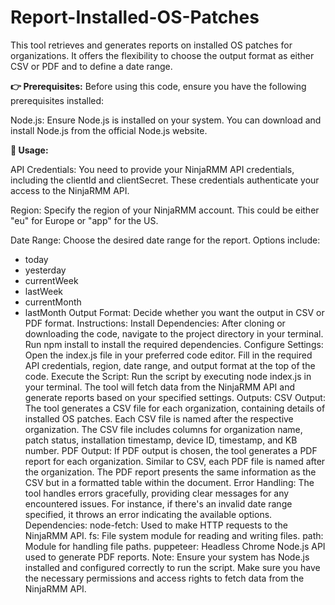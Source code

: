 # Report-Installed-OS-Patches

This tool retrieves and generates reports on installed OS patches for organizations. It offers the flexibility to choose the output format as either CSV or PDF and to define a date range.

**👉 Prerequisites:**
Before using this code, ensure you have the following prerequisites installed:

Node.js: 
Ensure Node.js is installed on your system. You can download and install Node.js from the official Node.js website.

**🚀 Usage:**

API Credentials: 
You need to provide your NinjaRMM API credentials, including the clientId and clientSecret. These credentials authenticate your access to the NinjaRMM API.

Region: 
Specify the region of your NinjaRMM account. This could be either "eu" for Europe or "app" for the US.

Date Range: 
Choose the desired date range for the report. Options include:
- today
- yesterday
- currentWeek
- lastWeek
- currentMonth
- lastMonth
Output Format: Decide whether you want the output in CSV or PDF format.
Instructions:
Install Dependencies:
After cloning or downloading the code, navigate to the project directory in your terminal.
Run npm install to install the required dependencies.
Configure Settings:
Open the index.js file in your preferred code editor.
Fill in the required API credentials, region, date range, and output format at the top of the code.
Execute the Script:
Run the script by executing node index.js in your terminal.
The tool will fetch data from the NinjaRMM API and generate reports based on your specified settings.
Outputs:
CSV Output: The tool generates a CSV file for each organization, containing details of installed OS patches.
Each CSV file is named after the respective organization.
The CSV file includes columns for organization name, patch status, installation timestamp, device ID, timestamp, and KB number.
PDF Output: If PDF output is chosen, the tool generates a PDF report for each organization.
Similar to CSV, each PDF file is named after the organization.
The PDF report presents the same information as the CSV but in a formatted table within the document.
Error Handling:
The tool handles errors gracefully, providing clear messages for any encountered issues.
For instance, if there's an invalid date range specified, it throws an error indicating the available options.
Dependencies:
node-fetch: Used to make HTTP requests to the NinjaRMM API.
fs: File system module for reading and writing files.
path: Module for handling file paths.
puppeteer: Headless Chrome Node.js API used to generate PDF reports.
Note:
Ensure your system has Node.js installed and configured correctly to run the script.
Make sure you have the necessary permissions and access rights to fetch data from the NinjaRMM API.

